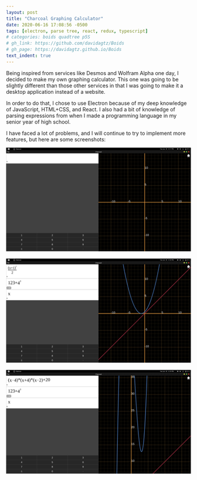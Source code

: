 ```yaml
---
layout: post
title: "Charcoal Graphing Calculator"
date: 2020-06-16 17:08:56 -0500
tags: [electron, parse tree, react, redux, typescript]
# categories: boids quadtree p5S
# gh_link: https://github.com/davidagtz/Boids
# gh_page: https://davidagtz.github.io/Boids
text_indent: true
---
```


Being inspired from services like Desmos and Wolfram Alpha one day, I decided to make my own graphing calculator. This one was going to be slightly different than those other services in that I was going to make it a desktop application instead of a website.

In order to do that, I chose to use Electron because of my deep knowledge of JavaScript, HTML+CSS, and React. I also had a bit of knowledge of parsing expressions from when I made a programming language in my senior year of high school.

I have faced a lot of problems, and I will continue to try to implement more features, but here are some screenshots:

<div style="text-indent:0">
<img src="/assets/charcoal-1.png"/>
<br/>
<br/>
<img src="/assets/charcoal-2.png"/>
<br/>
<br/>
<img src="/assets/charcoal-3.png"/>
</div>
